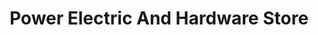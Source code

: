 ---
title: "Power Electric And Hardware Store"
url: /karachi/power-electric-and-hardware-store/
shop: electronics
---